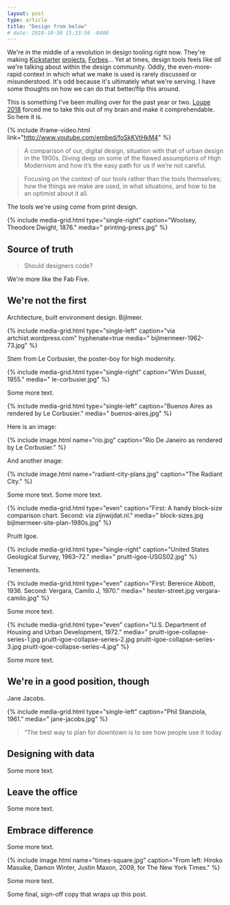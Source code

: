 ```yaml
---
layout: post
type: article
title: "Design from below"
# date: 2018-10-30 15:33:56 -0400
---
```


We're in the middle of a revolution in design tooling right now. They're making [Kickstarter]() [projects](), [Forbes]()... Yet at times, design tools feels like _all_ we're talking about within the design community. Oddly, the even-more-rapid context in which what we make is used is rarely discussed or misunderstood. It's odd because it's ultimately what we're serving. I have some thoughts on how we can do that better/flip this around.

This is something I've been mulling over for the past year or two. [Loupe 2018]() forced me to take this out of my brain and make it comprehendable. So here it is.

{% include iframe-video.html link="http://www.youtube.com/embed/foSkKVtHkM4" %}

> A comparison of our, digital design, situation with that of urban design in the 1900s. Diving deep on some of the flawed assumptions of High Modernism and how it’s the easy path for us if we’re not careful.

> Focusing on the context of our tools rather than the tools themselves; how the things we make are used, in what situations, and how to be an optimist about it all.

<!-- ## The print-design dichotomy -->

The tools we're using come from print design.

{% include media-grid.html
  type="single-right"
  caption="Woolsey, Theodore Dwight, 1876."
  media="
  printing-press.jpg" %}

## Source of truth

> Should designers code?

We're more like the Fab Five.

## We're not the first

Architecture, built environment design. Bijlmeer.

{% include media-grid.html
  type="single-left"
  caption="via artchist.wordpress.com"
  hyphenate=true
  media="
  bijlmermeer-1962-73.jpg" %}

<!-- http://artchist.wordpress.com/2016/02/17/bijlmer-neighbourhood-in-amsterdam/#jp-carousel-871 -->

Stem from Le Corbusier, the poster-boy for high modernity.

{% include media-grid.html
  type="single-right"
  caption="Wim Dussel, 1955."
  media="
  le-corbusier.jpg" %}

Some more text.

{% include media-grid.html
  type="single-left"
  caption="Buenos Aires as rendered by Le Corbusier."
  media="
  buenos-aires.jpg" %}

Here is an image:

{% include image.html name="rio.jpg" caption="Rio De Janeiro as rendered by Le Corbusier." %}

And another image:

{% include image.html name="radiant-city-plans.jpg" caption="The Radiant City." %}

Some more text. Some more text.

{% include media-grid.html
  type="even"
  caption="First: A handy block-size comparison chart. Second: via zijnwijdat.nl."
  media="
  block-sizes.jpg
  bijlmermeer-site-plan-1980s.jpg" %}

Pruitt Igoe.

{% include media-grid.html
  type="single-right"
  caption="United States Geological Survey, 1963–72."
  media="
  pruitt-igoe-USGS02.jpg" %}

Tenements.

{% include media-grid.html
  type="even"
  caption="First: Berenice Abbott, 1936. Second: Vergara, Camilo J, 1970."
  media="
  hester-street.jpg
  vergara-camilo.jpg" %}

Some more text.

{% include media-grid.html
  type="even"
  caption="U.S. Department of Housing and Urban Development, 1972."
  media="
  pruitt-igoe-collapse-series-1.jpg
  pruitt-igoe-collapse-series-2.jpg
  pruitt-igoe-collapse-series-3.jpg
  pruitt-igoe-collapse-series-4.jpg" %}

Some more text.

## We're in a good position, though

Jane Jacobs.

{% include media-grid.html
  type="single-left"
  caption="Phil Stanziola, 1961."
  media="
  jane-jacobs.jpg" %}

> “The best way to plan for downtown is to see how people use it today

## Designing with data

Some more text.

## Leave the office

Some more text.

## Embrace difference

Some more text.

{% include image.html name="times-square.jpg" caption="From left: Hiroko Masuike, Damon Winter, Justin Maxon, 2009, for The New York Times." %}

Some more text.

Some final, sign-off copy that wraps up this post.
